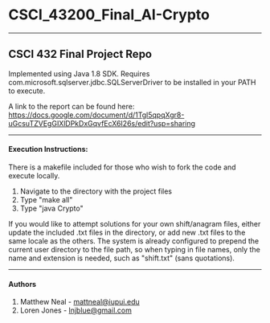 # CSCI_43200_Final_AI-Crypto
***
## CSCI 432 Final Project Repo
Implemented using Java 1.8 SDK.
Requires com.microsoft.sqlserver.jdbc.SQLServerDriver to be installed in your PATH to execute.

A link to the report can be found here:
https://docs.google.com/document/d/1Tgl5qpqXgr8-uGcsuTZVEgGIXlDPkDxGqvfEcX6I26s/edit?usp=sharing

***
#### Execution Instructions:
There is a makefile included for those who wish to fork the code and execute locally.
1) Navigate to the directory with the project files
2) Type "make all"
3) Type "java Crypto"

If you would like to attempt solutions for your own shift/anagram files,
either update the included .txt files in the directory, or add new .txt
files to the same locale as the others. The system is already configured
to prepend the current user directory to the file path, so when typing in file
names, only the name and extension is needed, such as "shift.txt" (sans quotations).

***
#### Authors
1) Matthew Neal - mattneal@iupui.edu
2) Loren Jones - lnjblue@gmail.com